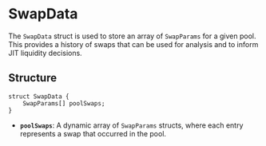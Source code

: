 # SwapData

The `SwapData` struct is used to store an array of `SwapParams` for a given pool. This provides a history of swaps that can be used for analysis and to inform JIT liquidity decisions.

## Structure

```solidity
struct SwapData {
    SwapParams[] poolSwaps;
}
```

- **`poolSwaps`**: A dynamic array of `SwapParams` structs, where each entry represents a swap that occurred in the pool.
